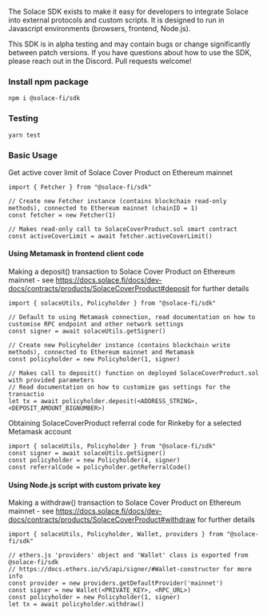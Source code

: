 The Solace SDK exists to make it easy for developers to integrate Solace into external protocols and custom scripts. It is designed to run in Javascript environments (browsers, frontend, Node.js). 


This SDK is in alpha testing and may contain bugs or change significantly between patch versions. If you have questions about how to use the SDK, please reach out in the Discord. Pull requests welcome!

### Install npm package

`npm i @solace-fi/sdk`

### Testing

`yarn test`

### Basic Usage

Get active cover limit of Solace Cover Product on Ethereum mainnet
```
import { Fetcher } from "@solace-fi/sdk"

// Create new Fetcher instance (contains blockchain read-only methods), connected to Ethereum mainnet (chainID = 1)
const fetcher = new Fetcher(1)

// Makes read-only call to SolaceCoverProduct.sol smart contract
const activeCoverLimit = await fetcher.activeCoverLimit()
```

#### Using Metamask in frontend client code

Making a deposit() transaction to Solace Cover Product on Ethereum mainnet - see https://docs.solace.fi/docs/dev-docs/contracts/products/SolaceCoverProduct#deposit for further details
```
import { solaceUtils, Policyholder } from "@solace-fi/sdk"

// Default to using Metamask connection, read documentation on how to customise RPC endpoint and other network settings
const signer = await solaceUtils.getSigner()

// Create new Policyholder instance (contains blockchain write methods), connected to Ethereum mainnet and Metamask
const policyholder = new Policyholder(1, signer)

// Makes call to deposit() function on deployed SolaceCoverProduct.sol with provided parameters
// Read documentation on how to customize gas settings for the transactio
let tx = await policyholder.deposit(<ADDRESS_STRING>, <DEPOSIT_AMOUNT_BIGNUMBER>)
```

Obtaining SolaceCoverProduct referral code for Rinkeby for a selected Metamask account
```
import { solaceUtils, Policyholder } from "@solace-fi/sdk"
const signer = await solaceUtils.getSigner()
const policyholder = new Policyholder(4, signer)
const referralCode = policyholder.getReferralCode()
```

#### Using Node.js script with custom private key

Making a withdraw() transaction to Solace Cover Product on Ethereum mainnet - see https://docs.solace.fi/docs/dev-docs/contracts/products/SolaceCoverProduct#withdraw for further details
```
import { solaceUtils, Policyholder, Wallet, providers } from "@solace-fi/sdk"

// ethers.js 'providers' object and 'Wallet' class is exported from @solace-fi/sdk
// https://docs.ethers.io/v5/api/signer/#Wallet-constructor for more info
const provider = new providers.getDefaultProvider('mainnet')
const signer = new Wallet(<PRIVATE_KEY>, <RPC_URL>)
const policyholder = new Policyholder(1, signer)
let tx = await policyholder.withdraw()
```